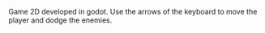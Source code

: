 Game 2D developed in godot. Use the arrows of the keyboard to move the player and dodge the enemies.
